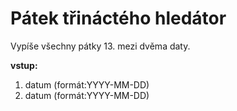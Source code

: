 # Pátek třináctého hledátor

Vypíše všechny pátky 13. mezi dvěma daty.

**vstup:**
1. datum (formát:YYYY-MM-DD)
2. datum (formát:YYYY-MM-DD) 
